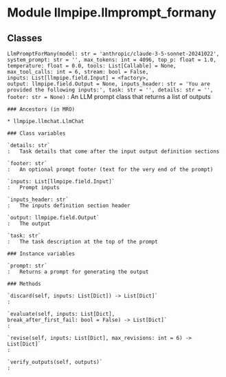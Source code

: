 Module llmpipe.llmprompt_formany
================================

Classes
-------

`LlmPromptForMany(model: str = 'anthropic/claude-3-5-sonnet-20241022', system_prompt: str = '', max_tokens: int = 4096, top_p: float = 1.0, temperature: float = 0.0, tools: List[Callable] = None, max_tool_calls: int = 6, stream: bool = False, inputs: List[llmpipe.field.Input] = <factory>, output: llmpipe.field.Output = None, inputs_header: str = 'You are provided the following inputs:', task: str = '', details: str = '', footer: str = None)`
:   An LLM prompt class that returns a list of outputs

    ### Ancestors (in MRO)

    * llmpipe.llmchat.LlmChat

    ### Class variables

    `details: str`
    :   Task details that come after the input output definition sections

    `footer: str`
    :   An optional prompt footer (text for the very end of the prompt)

    `inputs: List[llmpipe.field.Input]`
    :   Prompt inputs

    `inputs_header: str`
    :   The inputs definition section header

    `output: llmpipe.field.Output`
    :   The output

    `task: str`
    :   The task description at the top of the prompt

    ### Instance variables

    `prompt: str`
    :   Returns a prompt for generating the output

    ### Methods

    `discard(self, inputs: List[Dict]) ‑> List[Dict]`
    :

    `evaluate(self, inputs: List[Dict], break_after_first_fail: bool = False) ‑> List[Dict]`
    :

    `revise(self, inputs: List[Dict], max_revisions: int = 6) ‑> List[Dict]`
    :

    `verify_outputs(self, outputs)`
    :
